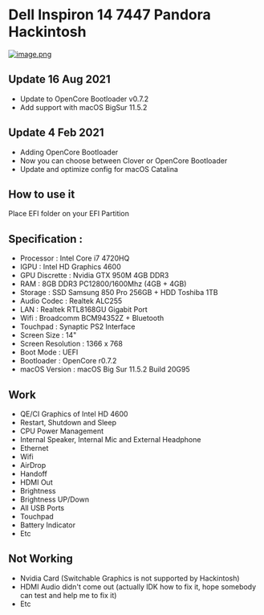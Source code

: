# Dell Inspiron 14 7447 Pandora Hackintosh
[![image.png](https://i.postimg.cc/yN1XXpdF/image.png)](https://postimg.cc/XrPCn89J)

## Update 16 Aug 2021
- Update to OpenCore Bootloader v0.7.2
- Add support with macOS BigSur 11.5.2

## Update 4 Feb 2021
- Adding OpenCore Bootloader
- Now you can choose between Clover or OpenCore Bootloader
- Update and optimize config for macOS Catalina

## How to use it
Place EFI folder on your EFI Partition

## Specification :
- Processor : Intel Core i7 4720HQ
- IGPU : Intel HD Graphics 4600
- GPU Discrette : Nvidia GTX 950M 4GB DDR3
- RAM : 8GB DDR3 PC12800/1600Mhz (4GB + 4GB)
- Storage : SSD Samsung 850 Pro 256GB + HDD Toshiba 1TB
- Audio Codec : Realtek ALC255
- LAN : Realtek RTL8168GU Gigabit Port
- Wifi : Broadcomm BCM94352Z + Bluetooth
- Touchpad : Synaptic PS2 Interface
- Screen Size : 14"
- Screen Resolution : 1366 x 768
- Boot Mode : UEFI
- Bootloader : OpenCore r0.7.2
- macOS Version : macOS Big Sur 11.5.2 Build 20G95


## Work
- QE/CI Graphics of Intel HD 4600
- Restart, Shutdown and Sleep
- CPU Power Management
- Internal Speaker, Internal Mic and External Headphone
- Ethernet
- Wifi
- AirDrop
- Handoff
- HDMI Out
- Brightness
- Brightness UP/Down
- All USB Ports
- Touchpad
- Battery Indicator
- Etc


## Not Working
- Nvidia Card (Switchable Graphics is not supported by Hackintosh)
- HDMI Audio didn't come out (actually IDK how to fix it, hope somebody can test and help me to fix it)
- Etc
